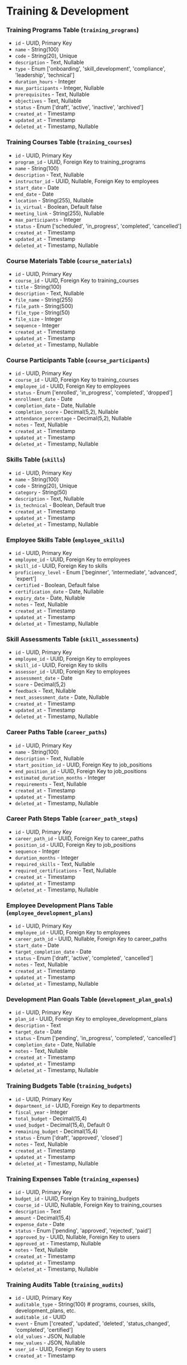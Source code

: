 # Training & Development

### Training Programs Table (`training_programs`)

-   `id` - UUID, Primary Key
-   `name` - String(100)
-   `code` - String(20), Unique
-   `description` - Text, Nullable
-   `type` - Enum ['onboarding', 'skill_development', 'compliance', 'leadership', 'technical']
-   `duration_hours` - Integer
-   `max_participants` - Integer, Nullable
-   `prerequisites` - Text, Nullable
-   `objectives` - Text, Nullable
-   `status` - Enum ['draft', 'active', 'inactive', 'archived']
-   `created_at` - Timestamp
-   `updated_at` - Timestamp
-   `deleted_at` - Timestamp, Nullable

### Training Courses Table (`training_courses`)

-   `id` - UUID, Primary Key
-   `program_id` - UUID, Foreign Key to training_programs
-   `name` - String(100)
-   `description` - Text, Nullable
-   `instructor_id` - UUID, Nullable, Foreign Key to employees
-   `start_date` - Date
-   `end_date` - Date
-   `location` - String(255), Nullable
-   `is_virtual` - Boolean, Default false
-   `meeting_link` - String(255), Nullable
-   `max_participants` - Integer
-   `status` - Enum ['scheduled', 'in_progress', 'completed', 'cancelled']
-   `created_at` - Timestamp
-   `updated_at` - Timestamp
-   `deleted_at` - Timestamp, Nullable

### Course Materials Table (`course_materials`)

-   `id` - UUID, Primary Key
-   `course_id` - UUID, Foreign Key to training_courses
-   `title` - String(100)
-   `description` - Text, Nullable
-   `file_name` - String(255)
-   `file_path` - String(500)
-   `file_type` - String(50)
-   `file_size` - Integer
-   `sequence` - Integer
-   `created_at` - Timestamp
-   `updated_at` - Timestamp
-   `deleted_at` - Timestamp, Nullable

### Course Participants Table (`course_participants`)

-   `id` - UUID, Primary Key
-   `course_id` - UUID, Foreign Key to training_courses
-   `employee_id` - UUID, Foreign Key to employees
-   `status` - Enum ['enrolled', 'in_progress', 'completed', 'dropped']
-   `enrollment_date` - Date
-   `completion_date` - Date, Nullable
-   `completion_score` - Decimal(5,2), Nullable
-   `attendance_percentage` - Decimal(5,2), Nullable
-   `notes` - Text, Nullable
-   `created_at` - Timestamp
-   `updated_at` - Timestamp
-   `deleted_at` - Timestamp, Nullable

### Skills Table (`skills`)

-   `id` - UUID, Primary Key
-   `name` - String(100)
-   `code` - String(20), Unique
-   `category` - String(50)
-   `description` - Text, Nullable
-   `is_technical` - Boolean, Default true
-   `created_at` - Timestamp
-   `updated_at` - Timestamp
-   `deleted_at` - Timestamp, Nullable

### Employee Skills Table (`employee_skills`)

-   `id` - UUID, Primary Key
-   `employee_id` - UUID, Foreign Key to employees
-   `skill_id` - UUID, Foreign Key to skills
-   `proficiency_level` - Enum ['beginner', 'intermediate', 'advanced', 'expert']
-   `certified` - Boolean, Default false
-   `certification_date` - Date, Nullable
-   `expiry_date` - Date, Nullable
-   `notes` - Text, Nullable
-   `created_at` - Timestamp
-   `updated_at` - Timestamp
-   `deleted_at` - Timestamp, Nullable

### Skill Assessments Table (`skill_assessments`)

-   `id` - UUID, Primary Key
-   `employee_id` - UUID, Foreign Key to employees
-   `skill_id` - UUID, Foreign Key to skills
-   `assessor_id` - UUID, Foreign Key to employees
-   `assessment_date` - Date
-   `score` - Decimal(5,2)
-   `feedback` - Text, Nullable
-   `next_assessment_date` - Date, Nullable
-   `created_at` - Timestamp
-   `updated_at` - Timestamp
-   `deleted_at` - Timestamp, Nullable

### Career Paths Table (`career_paths`)

-   `id` - UUID, Primary Key
-   `name` - String(100)
-   `description` - Text, Nullable
-   `start_position_id` - UUID, Foreign Key to job_positions
-   `end_position_id` - UUID, Foreign Key to job_positions
-   `estimated_duration_months` - Integer
-   `requirements` - Text, Nullable
-   `created_at` - Timestamp
-   `updated_at` - Timestamp
-   `deleted_at` - Timestamp, Nullable

### Career Path Steps Table (`career_path_steps`)

-   `id` - UUID, Primary Key
-   `career_path_id` - UUID, Foreign Key to career_paths
-   `position_id` - UUID, Foreign Key to job_positions
-   `sequence` - Integer
-   `duration_months` - Integer
-   `required_skills` - Text, Nullable
-   `required_certifications` - Text, Nullable
-   `created_at` - Timestamp
-   `updated_at` - Timestamp
-   `deleted_at` - Timestamp, Nullable

### Employee Development Plans Table (`employee_development_plans`)

-   `id` - UUID, Primary Key
-   `employee_id` - UUID, Foreign Key to employees
-   `career_path_id` - UUID, Nullable, Foreign Key to career_paths
-   `start_date` - Date
-   `target_completion_date` - Date
-   `status` - Enum ['draft', 'active', 'completed', 'cancelled']
-   `notes` - Text, Nullable
-   `created_at` - Timestamp
-   `updated_at` - Timestamp
-   `deleted_at` - Timestamp, Nullable

### Development Plan Goals Table (`development_plan_goals`)

-   `id` - UUID, Primary Key
-   `plan_id` - UUID, Foreign Key to employee_development_plans
-   `description` - Text
-   `target_date` - Date
-   `status` - Enum ['pending', 'in_progress', 'completed', 'cancelled']
-   `completion_date` - Date, Nullable
-   `notes` - Text, Nullable
-   `created_at` - Timestamp
-   `updated_at` - Timestamp
-   `deleted_at` - Timestamp, Nullable

### Training Budgets Table (`training_budgets`)

-   `id` - UUID, Primary Key
-   `department_id` - UUID, Foreign Key to departments
-   `fiscal_year` - Integer
-   `total_budget` - Decimal(15,4)
-   `used_budget` - Decimal(15,4), Default 0
-   `remaining_budget` - Decimal(15,4)
-   `status` - Enum ['draft', 'approved', 'closed']
-   `notes` - Text, Nullable
-   `created_at` - Timestamp
-   `updated_at` - Timestamp
-   `deleted_at` - Timestamp, Nullable

### Training Expenses Table (`training_expenses`)

-   `id` - UUID, Primary Key
-   `budget_id` - UUID, Foreign Key to training_budgets
-   `course_id` - UUID, Nullable, Foreign Key to training_courses
-   `description` - Text
-   `amount` - Decimal(15,4)
-   `expense_date` - Date
-   `status` - Enum ['pending', 'approved', 'rejected', 'paid']
-   `approved_by` - UUID, Nullable, Foreign Key to users
-   `approved_at` - Timestamp, Nullable
-   `notes` - Text, Nullable
-   `created_at` - Timestamp
-   `updated_at` - Timestamp
-   `deleted_at` - Timestamp, Nullable

### Training Audits Table (`training_audits`)

-   `id` - UUID, Primary Key
-   `auditable_type` - String(100) # programs, courses, skills, development_plans, etc.
-   `auditable_id` - UUID
-   `event` - Enum ['created', 'updated', 'deleted', 'status_changed', 'completed', 'certified']
-   `old_values` - JSON, Nullable
-   `new_values` - JSON, Nullable
-   `user_id` - UUID, Foreign Key to users
-   `created_at` - Timestamp
